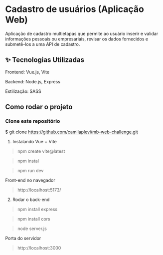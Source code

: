 # Cadastro de usuários (Aplicação Web)
Aplicação de cadastro multietapas que permite ao usuário inserir e validar informações pessoais ou empresariais, revisar os dados fornecidos e submetê-los a uma API de cadastro.

## ✨ Tecnologias Utilizadas
Frontend: Vue.js, Vite

Backend: Node.js, Express

Estilização: SASS

## Como rodar o projeto

### Clone este repositório

$ git clone https://github.com/camilaplevi/mb-web-challenge.git

1. Instalando Vue + Vite
> npm create vite@latest

> npm instal

> npm run dev

Front-end no navegador

> http://localhost:5173/

2. Rodar o back-end

> npm install express

> npm install cors

> node server.js

Porta do servidor

> http://localhost:3000
